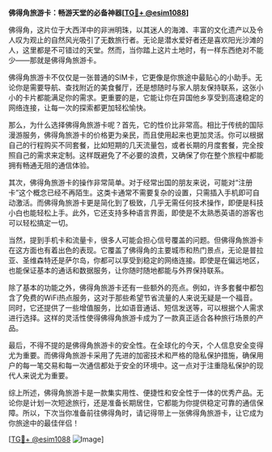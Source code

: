 **佛得角旅游卡：畅游天堂的必备神器[[TG💪+ @esim1088](https://t.me/s/esim1088)]**

佛得角，这片位于大西洋中的非洲明珠，以其迷人的海滩、丰富的文化遗产以及令人叹为观止的自然风光吸引了无数旅行者。无论是潜水爱好者还是喜欢阳光沙滩的人，这里都是不可错过的天堂。然而，当你踏上这片土地时，有一样东西绝对不能少——那就是佛得角旅游卡。

佛得角旅游卡不仅仅是一张普通的SIM卡，它更像是你旅途中最贴心的小助手。无论你是需要导航、查找附近的美食餐厅，还是想随时与家人朋友保持联系，这张小小的卡片都能满足你的需求。更重要的是，它能让你在异国他乡享受到高速稳定的网络连接，让每一次的探索都更加轻松愉快。

那么，为什么选择佛得角旅游卡呢？首先，它的性价比非常高。相比于传统的国际漫游服务，佛得角旅游卡的价格更为亲民，而且使用起来也更加灵活。你可以根据自己的行程购买不同套餐，比如短期的几天流量包，或者长期的月度套餐，完全按照自己的需求来定制。这样既避免了不必要的浪费，又确保了你在整个旅程中都能拥有畅通无阻的通信体验。

其次，佛得角旅游卡的操作非常简单。对于经常出国的朋友来说，可能对“注册卡”这个概念已经不再陌生。这类卡通常不需要复杂的设置，只需插入手机即可自动激活。而佛得角旅游卡更是简化到了极致，几乎无需任何技术操作，即便是科技小白也能轻松上手。此外，它还支持多种语言界面，即使是不太熟悉英语的游客也可以轻松搞定一切。

当然，提到手机卡和流量卡，很多人可能会担心信号覆盖的问题。但佛得角旅游卡在这方面也有着出色的表现。它覆盖了佛得角的主要城市和热门景点，无论是普拉亚、圣维森特还是萨尔岛，你都可以享受到稳定的网络连接。即使是在偏远地区，也能保证基本的通话和数据服务，让你随时随地都能与外界保持联系。

除了基本的功能之外，佛得角旅游卡还有一些额外的亮点。例如，许多套餐中都包含了免费的WiFi热点服务，这对于那些希望节省流量的人来说无疑是一个福音。同时，它还提供了一些增值服务，比如语音通话、短信发送等，可以根据个人需求进行选择。这样的灵活性使得佛得角旅游卡成为了一款真正适合各种旅行场景的产品。

最后，不得不提的是佛得角旅游卡的安全性。在全球化的今天，个人信息安全变得尤为重要。而佛得角旅游卡采用了先进的加密技术和严格的隐私保护措施，确保用户的每一笔交易和每一次通信都处于安全的环境中。这一点对于注重隐私保护的现代人来说尤为重要。

综上所述，佛得角旅游卡是一款集实用性、便捷性和安全性于一体的优秀产品。无论你是计划一次短途旅行，还是准备长期居住，它都能为你提供稳定可靠的通信保障。所以，下次当你准备前往佛得角时，请记得带上一张佛得角旅游卡，让它成为你旅途中的最佳伴侣！

[[TG💪+ @esim1088](https://t.me/s/esim1088) ![Image](https://i.postimg.cc/4NQfJmqS/Snipaste-2025-05-13-00-14-12.png)]